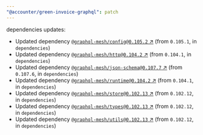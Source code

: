 ```yaml
---
"@accounter/green-invoice-graphql": patch
---
```

dependencies updates:
  - Updated dependency [`@graphql-mesh/config@0.105.2` ↗︎](https://www.npmjs.com/package/@graphql-mesh/config/v/0.105.2) (from `0.105.1`, in `dependencies`)
  - Updated dependency [`@graphql-mesh/http@0.104.2` ↗︎](https://www.npmjs.com/package/@graphql-mesh/http/v/0.104.2) (from `0.104.1`, in `dependencies`)
  - Updated dependency [`@graphql-mesh/json-schema@0.107.7` ↗︎](https://www.npmjs.com/package/@graphql-mesh/json-schema/v/0.107.7) (from `0.107.6`, in `dependencies`)
  - Updated dependency [`@graphql-mesh/runtime@0.104.2` ↗︎](https://www.npmjs.com/package/@graphql-mesh/runtime/v/0.104.2) (from `0.104.1`, in `dependencies`)
  - Updated dependency [`@graphql-mesh/store@0.102.13` ↗︎](https://www.npmjs.com/package/@graphql-mesh/store/v/0.102.13) (from `0.102.12`, in `dependencies`)
  - Updated dependency [`@graphql-mesh/types@0.102.13` ↗︎](https://www.npmjs.com/package/@graphql-mesh/types/v/0.102.13) (from `0.102.12`, in `dependencies`)
  - Updated dependency [`@graphql-mesh/utils@0.102.13` ↗︎](https://www.npmjs.com/package/@graphql-mesh/utils/v/0.102.13) (from `0.102.12`, in `dependencies`)
